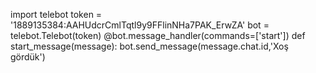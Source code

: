 import telebot
token = '1889135384:AAHUdcrCmlTqtl9y9FFlinNHa7PAK_ErwZA'
bot = telebot.Telebot(token)
@bot.message_handler(commands=['start'])
def start_message(message):
bot.send_message(message.chat.id,'Xoş gördük')
